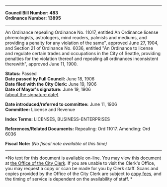* * * * *  
  
**Council Bill Number: [](#h0)[](#h2)483**   
**Ordinance Number: 13895**  
  
* * * * *  
  
An Ordinance repealing Ordinance No. 11017, entitled An Ordinance license phrenologists, astrologers, mind readers, palmists and mediums, and providing a penalty for any violation of the same", approved June 27, 1904, and Section 21 of Ordinance No. 6036, entitled "An Ordinance to license and regulate certain trades and occupations in the City of Seattle, providing penalties for the violation thereof and repealing all ordinances inconsistent therewith", approved June 11, 1900.  
  
**Status:** Passed   
**Date passed by Full Council:** June 18, 1906   
**Date filed with the City Clerk:** June 19, 1906   
**Date of Mayor's signature:** June 19, 1906   
[(about the signature date)](/~public/approvaldate.htm)   
  
  
**Date introduced/referred to committee:** June 11, 1906   
**Committee:** License and Revenue   
  
**Index Terms:** LICENSES, BUSINESS-ENTERPRISES  
  
**References/Related Documents:** Repealing: Ord 11017. Amending: Ord 6036  
  
**Fiscal Note:** *(No fiscal note available at this time)*  
  
* * * * *  
  
*No text for this document is available on-line. You may view this document at [the Office of the City Clerk](http://www.seattle.gov/leg/clerk/contactUs.htm). If you are unable to visit the Clerk's Office, you may request a copy or scan be made for you by Clerk staff. Scans and copies provided by the Office of the City Clerk are subject to [copy fees](http://clerk.seattle.gov/~public/clerkfees.htm), and the timing of service is dependent on the availability of staff. *  
  
  

